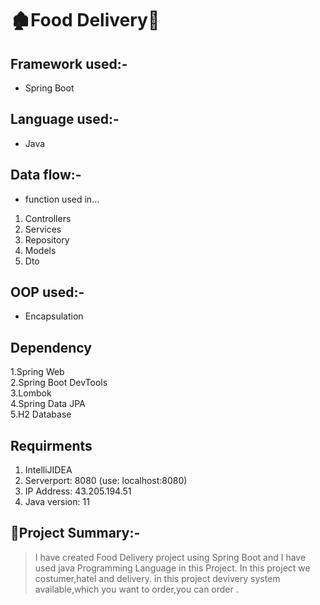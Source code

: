 # 🏚Food Delivery👋

## Framework used:-
* Spring Boot
## Language used:-
* Java 

## Data flow:-
* function used in...
1. Controllers
2. Services
3. Repository
4. Models
5. Dto

## OOP used:-
* Encapsulation
## Dependency
1.Spring Web <br>
2.Spring Boot DevTools<br>
3.Lombok<br>
4.Spring Data JPA<br>
5.H2 Database<br>

## Requirments
1. IntelliJIDEA
2. Serverport: 8080 (use: localhost:8080)
3. IP Address: 43.205.194.51
4. Java version: 11
## 📝Project Summary:-
> I have created Food Delivery project using Spring Boot and I have used java Programming Language in this Project.  In this project we costumer,hatel and delivery.
> in this project devivery system available,which you want to order,you can order .

